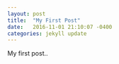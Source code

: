```yaml
---
layout: post
title:  "My First Post"
date:   2016-11-01 21:10:07 -0400
categories: jekyll update
---
```


My first post..